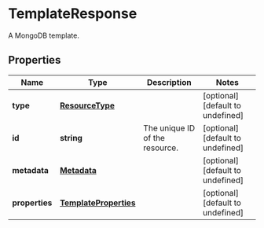# TemplateResponse

A MongoDB template.
## Properties
| Name | Type | Description | Notes |
| ------------ | ------------- | ------------- | ------------- |
| **type** | [**ResourceType**](ResourceType.md) |  | [optional] [default to undefined] |
| **id** | **string** | The unique ID of the resource. | [optional] [default to undefined] |
| **metadata** | [**Metadata**](Metadata.md) |  | [optional] [default to undefined] |
| **properties** | [**TemplateProperties**](TemplateProperties.md) |  | [optional] [default to undefined] |


